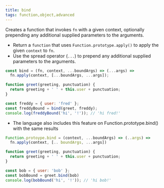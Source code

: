 ```yaml
---
title: bind
tags: function,object,advanced
---
```


Creates a function that invokes `fn` with a given context, optionally prepending any additional supplied parameters to the arguments.

- Return a `function` that uses `Function.prototype.apply()` to apply the given `context` to `fn`.
- Use the spread operator (`...`) to prepend any additional supplied parameters to the arguments.

```js
const bind = (fn, context, ...boundArgs) => (...args) =>
  fn.apply(context, [...boundArgs, ...args]);
```

```js
function greet(greeting, punctuation) {
  return greeting + ' ' + this.user + punctuation;
}

const freddy = { user: 'fred' };
const freddyBound = bind(greet, freddy);
console.log(freddyBound('hi', '!')); // 'hi fred!'
```
- The language also includes this feature on Function.prototype.bind() with the same results

```js
Function.protoype.bind = (context, ...boundArgs) => (..args) =>
  fn.apply(context, [.. boundArgs, ...args])
```

```js
function greet(greeting, punctuation) {
  return greeting + ' ' + this.user + punctuation;
}

const bob = { user: 'bob' };
const bobBound = greet.bind(bob)
console.log(bobBound('hi', '!')); // 'hi bob!'
```
